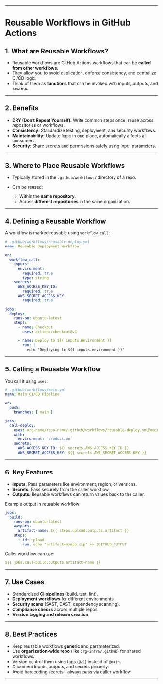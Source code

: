 
---

# Reusable Workflows in GitHub Actions

## 1. What are Reusable Workflows?

* Reusable workflows are GitHub Actions workflows that can be **called from other workflows**.
* They allow you to avoid duplication, enforce consistency, and centralize CI/CD logic.
* Think of them as **functions** that can be invoked with inputs, outputs, and secrets.

---

## 2. Benefits

* **DRY (Don’t Repeat Yourself):** Write common steps once, reuse across repositories or workflows.
* **Consistency:** Standardize testing, deployment, and security workflows.
* **Maintainability:** Update logic in one place, automatically affects all consumers.
* **Security:** Share secrets and permissions safely using input parameters.

---

## 3. Where to Place Reusable Workflows

* Typically stored in the `.github/workflows/` directory of a repo.
* Can be reused:

  * Within the **same repository**.
  * Across **different repositories** in the same organization.

---

## 4. Defining a Reusable Workflow

A workflow is marked reusable using `workflow_call`:

```yaml
# .github/workflows/reusable-deploy.yml
name: Reusable Deployment Workflow

on:
  workflow_call:
    inputs:
      environment:
        required: true
        type: string
    secrets:
      AWS_ACCESS_KEY_ID:
        required: true
      AWS_SECRET_ACCESS_KEY:
        required: true

jobs:
  deploy:
    runs-on: ubuntu-latest
    steps:
      - name: Checkout
        uses: actions/checkout@v4

      - name: Deploy to ${{ inputs.environment }}
        run: |
          echo "Deploying to ${{ inputs.environment }}"
```

---

## 5. Calling a Reusable Workflow

You call it using `uses`:

```yaml
# .github/workflows/main.yml
name: Main CI/CD Pipeline

on:
  push:
    branches: [ main ]

jobs:
  call-deploy:
    uses: org-name/repo-name/.github/workflows/reusable-deploy.yml@main
    with:
      environment: "production"
    secrets:
      AWS_ACCESS_KEY_ID: ${{ secrets.AWS_ACCESS_KEY_ID }}
      AWS_SECRET_ACCESS_KEY: ${{ secrets.AWS_SECRET_ACCESS_KEY }}
```

---

## 6. Key Features

* **Inputs:** Pass parameters like environment, region, or versions.
* **Secrets:** Pass securely from the caller workflow.
* **Outputs:** Reusable workflows can return values back to the caller.

Example output in reusable workflow:

```yaml
jobs:
  build:
    runs-on: ubuntu-latest
    outputs:
      artifact-name: ${{ steps.upload.outputs.artifact }}
    steps:
      - id: upload
        run: echo "artifact=myapp.zip" >> $GITHUB_OUTPUT
```

Caller workflow can use:

```yaml
${{ jobs.call-build.outputs.artifact-name }}
```

---

## 7. Use Cases

* Standardized **CI pipelines** (build, test, lint).
* **Deployment workflows** for different environments.
* **Security scans** (SAST, DAST, dependency scanning).
* **Compliance checks** across multiple repos.
* **Version tagging and release creation**.

---

## 8. Best Practices

* Keep reusable workflows **generic** and parameterized.
* Use **organization-wide repo** (like `org-infra/.github`) for shared workflows.
* Version control them using tags (`@v1`) instead of `@main`.
* Document inputs, outputs, and secrets properly.
* Avoid hardcoding secrets—always pass via caller workflow.

---
